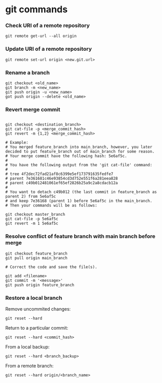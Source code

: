 git commands
============

### Check URI of a remote repository

```shell
git remote get-url --all origin
```

### Update URI of a remote repository

```shell
git remote set-url origin <new.git.url>
```

### Rename a branch

```shell
git checkout <old_name>
git branch -m <new_name>
git push origin -u <new_name>
got push origin --delete <old_name>
```

### Revert merge commit
```shell

git checkout <destination_branch>
git cat-file -p <merge_commit_hash>
git revert -m {1,2} <merge_commit_hash>

# Example:
# You merged feature_branch into main_branch, however, you later decided to put feature_branch out of main_branch for some reason.
# Your merge commit have the following hash: 5e6af5c.
#
# You have the following output from the 'git cat-file' command:
# 
# tree 4f2dec72fad21af8c6399e5ef173791635fedfe7
# parent 7e361681c46e93854cd3d752e551f6a281eea828
# parent c49b012481061ef65ef2826b25a9c2a8cdacb12a
#
# You want to detach c49b012 (the last commit in feature_branch as parent 2) from 5e6af5c 
# and keep 7e36168 (parent 1) before 5e6af5c in the main_branch.
# Then your commands will be as follows:

git checkout master_branch
git cat-file -p 5e6af5c
git revert -m 1 5e6af5c
```

### Resolve conflict of feature branch with main branch before merge

```shell
git checkout feature_branch
git pull origin main_branch

# Correct the code and save the file(s).

git add <filename>
git commit -m '<message>'
git push origin feature_branch
```

### Restore a local branch

Remove uncommited changes:
```shell
git reset --hard
```

Return to a particular commit:
```shell
git reset --hard <commit_hash>
```

From a local backup:
```shell
git reset --hard <branch_backup>
```

From a remote branch:
```shell
git reset --hard origin/<branch_name> 
```
